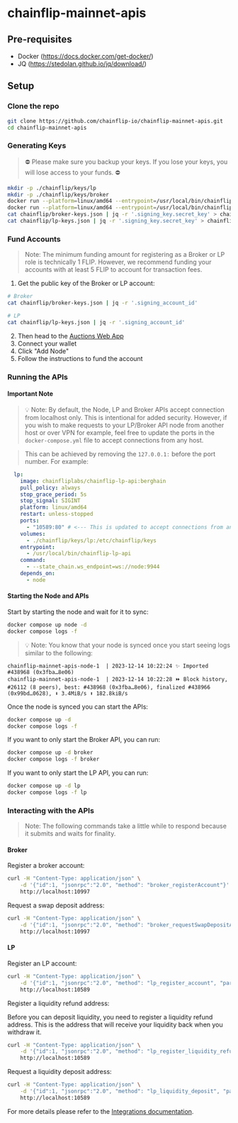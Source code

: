 # chainflip-mainnet-apis

## Pre-requisites
- Docker (https://docs.docker.com/get-docker/)
- JQ (https://stedolan.github.io/jq/download/)

## Setup
### Clone the repo

```bash
git clone https://github.com/chainflip-io/chainflip-mainnet-apis.git
cd chainflip-mainnet-apis
```

### Generating Keys

> ⛔️ Please make sure you backup your keys. If you lose your keys, you will lose access to your funds. ⛔️

```bash
mkdir -p ./chainflip/keys/lp
mkdir -p ./chainflip/keys/broker
docker run --platform=linux/amd64 --entrypoint=/usr/local/bin/chainflip-cli chainfliplabs/chainflip-cli:berghain-1.1.1 generate-keys --json > chainflip/lp-keys.json
docker run --platform=linux/amd64 --entrypoint=/usr/local/bin/chainflip-cli chainfliplabs/chainflip-cli:berghain-1.1.1 generate-keys --json > chainflip/broker-keys.json
cat chainflip/broker-keys.json | jq -r '.signing_key.secret_key' > chainflip/keys/broker/signing_key_file
cat chainflip/lp-keys.json | jq -r '.signing_key.secret_key' > chainflip/keys/lp/signing_key_file
```

### Fund Accounts

> Note: The minimum funding amount for registering as a Broker or LP role is technically 1 FLIP. However, we recommend funding your accounts with at least 5 FLIP to account for transaction fees.

1. Get the public key of the Broker or LP account:

```bash
# Broker
cat chainflip/broker-keys.json | jq -r '.signing_account_id'

# LP
cat chainflip/lp-keys.json | jq -r '.signing_account_id'
```

2. Then head to the [Auctions Web App](https://auctions.chainflip.io/nodes)
3. Connect your wallet
4. Click "Add Node"
5. Follow the instructions to fund the account

### Running the APIs

#### Important Note

> 💡 Note: By default, the Node, LP and Broker APIs accept connection from localhost only. This is intentional for added security. However, if you wish to make requests to your LP/Broker API node from another host or over VPN for example, feel free to update the ports in the `docker-compose.yml` file to accept connections from any host.

> This can be achieved by removing the `127.0.0.1:` before the port number. For example:
```yaml
  lp:
    image: chainfliplabs/chainflip-lp-api:berghain
    pull_policy: always
    stop_grace_period: 5s
    stop_signal: SIGINT
    platform: linux/amd64
    restart: unless-stopped
    ports:
      - "10589:80" # <--- This is updated to accept connections from any host
    volumes:
      - ./chainflip/keys/lp:/etc/chainflip/keys
    entrypoint:
      - /usr/local/bin/chainflip-lp-api
    command:
      - --state_chain.ws_endpoint=ws://node:9944
    depends_on:
      - node
```

#### Starting the Node and APIs
Start by starting the node and wait for it to sync:
```bash
docker compose up node -d
docker compose logs -f
```
> 💡 Note: You know that your node is synced once you start seeing logs similar to the following:

```log
chainflip-mainnet-apis-node-1  | 2023-12-14 10:22:24 ✨ Imported #438968 (0x3fba…8e06)
chainflip-mainnet-apis-node-1  | 2023-12-14 10:22:28 ⏩ Block history, #26112 (8 peers), best: #438968 (0x3fba…8e06), finalized #438966 (0x99bd…0628), ⬇ 3.4MiB/s ⬆ 182.8kiB/s
```

Once the node is synced you can start the APIs:
```bash
docker compose up -d
docker compose logs -f
```

If you want to only start the Broker API, you can run:
```bash
docker compose up -d broker
docker compose logs -f broker
```

If you want to only start the LP API, you can run:
```bash
docker compose up -d lp
docker compose logs -f lp
```

### Interacting with the APIs

> Note: The following commands take a little while to respond because it submits and waits for finality.

#### Broker

Register a broker account:

```bash
curl -H "Content-Type: application/json" \
    -d '{"id":1, "jsonrpc":"2.0", "method": "broker_registerAccount"}' \
    http://localhost:10997
```

Request a swap deposit address:

```bash
curl -H "Content-Type: application/json" \
    -d '{"id":1, "jsonrpc":"2.0", "method": "broker_requestSwapDepositAddress", "params": ["ETH", "FLIP","0xabababababababababababababababababababab", 0]}' \
    http://localhost:10997
```

#### LP

Register an LP account:

```bash
curl -H "Content-Type: application/json" \
    -d '{"id":1, "jsonrpc":"2.0", "method": "lp_register_account", "params": [0]}' \
    http://localhost:10589
```
Register a liquidity refund address:

Before you can deposit liquidity, you need to register a liquidity refund address. This is the address that will receive your liquidity back when you withdraw it.

```bash
curl -H "Content-Type: application/json" \
    -d '{"id":1, "jsonrpc":"2.0", "method": "lp_register_liquidity_refund_address", "params": {"chain": "Ethereum", "address": "0xabababababababababababababababababababab"}}' \
    http://localhost:10589

```

Request a liquidity deposit address:

```bash
curl -H "Content-Type: application/json" \
    -d '{"id":1, "jsonrpc":"2.0", "method": "lp_liquidity_deposit", "params": ["ETH"]}' \
    http://localhost:10589
```

For more details please refer to the [Integrations documentation](https://docs.chainflip.io/integration/liquidity-provision/lp-api).
